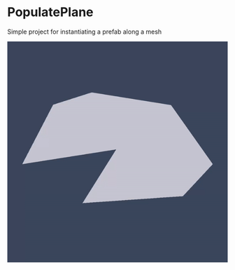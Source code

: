 # PopulatePlane
Simple project for instantiating a prefab along a mesh 

![testtext](https://raw.githubusercontent.com/PauletaM/PopulatePlane/master/planepopulate.gif)

